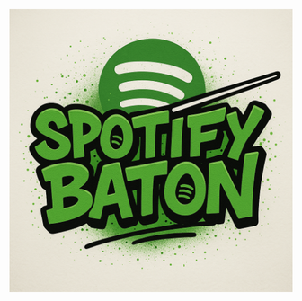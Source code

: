 ![SpotifyBaton](https://raw.githubusercontent.com/tehopirtti/spotifybaton/refs/heads/master/inc/img/logo.png)